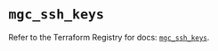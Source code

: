 # `mgc_ssh_keys`

Refer to the Terraform Registry for docs: [`mgc_ssh_keys`](https://registry.terraform.io/providers/magalucloud/mgc/0.39.0/docs/resources/ssh_keys).
